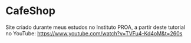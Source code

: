 # CafeShop
 
Site criado durante meus estudos no Instituto PROA, a partir deste tutorial no YouTube: https://www.youtube.com/watch?v=TVFu4-Kd4oM&t=260s

